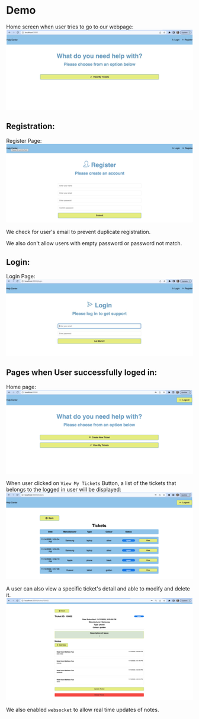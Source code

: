 # Demo

Home screen when user tries to go to our webpage:
![alt text](./homeScreen.png)

## Registration:

Register Page:
![alt text](./register.png)

We check for user's email to prevent duplicate registration.

We also don't allow users with empty password or password not match.

## Login:

Login Page:
![alt text](./login.png)

## Pages when User successfully loged in:

Home page:
![alt text](./homeSignedIn.png)

When user clicked on `View My Tickets` Button, a list of the tickets that belongs to the logged in user will be displayed:
![alt text](./alltickets.png)

A user can also view a specific ticket's detail and able to modify and delete it.
![alt text](./ticket.png)

We also enabled `websocket` to allow real time updates of notes.

